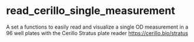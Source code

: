 # read_cerillo_single_measurement

A set a functions to easily read and visualize a single OD measurement in a 96 well plates with the Cerillo Stratus plate reader https://cerillo.bio/stratus